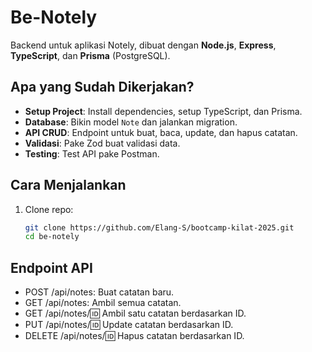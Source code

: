 # Be-Notely

Backend untuk aplikasi Notely, dibuat dengan **Node.js**, **Express**, **TypeScript**, dan **Prisma** (PostgreSQL).

## Apa yang Sudah Dikerjakan?
- **Setup Project**: Install dependencies, setup TypeScript, dan Prisma.
- **Database**: Bikin model `Note` dan jalankan migration.
- **API CRUD**: Endpoint untuk buat, baca, update, dan hapus catatan.
- **Validasi**: Pake Zod buat validasi data.
- **Testing**: Test API pake Postman.

## Cara Menjalankan
1. Clone repo:
   ```bash
   git clone https://github.com/Elang-S/bootcamp-kilat-2025.git
   cd be-notely

## Endpoint API
- POST /api/notes: Buat catatan baru.
- GET /api/notes: Ambil semua catatan.
- GET /api/notes/:id: Ambil satu catatan berdasarkan ID.
- PUT /api/notes/:id: Update catatan berdasarkan ID.
- DELETE /api/notes/:id: Hapus catatan berdasarkan ID.
